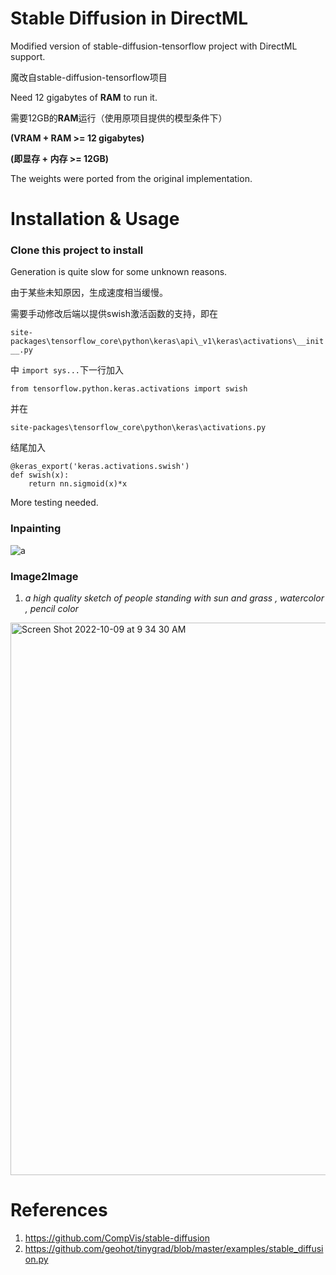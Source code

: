 # Stable Diffusion in DirectML

Modified version of stable-diffusion-tensorflow project with DirectML support.

魔改自stable-diffusion-tensorflow项目

Need 12 gigabytes of **RAM** to run it.

需要12GB的**RAM**运行（使用原项目提供的模型条件下）

**(VRAM + RAM >= 12 gigabytes)**

**(即显存 + 内存 >= 12GB)**

The weights were ported from the original implementation.

# Installation & Usage

### Clone this project to install

Generation is quite slow for some unknown reasons.

由于某些未知原因，生成速度相当缓慢。


需要手动修改后端以提供swish激活函数的支持，即在

`site-packages\tensorflow_core\python\keras\api\_v1\keras\activations\__init__.py`

中 `import sys...`下一行加入

`from tensorflow.python.keras.activations import swish`

并在

`site-packages\tensorflow_core\python\keras\activations.py`

结尾加入

    @keras_export('keras.activations.swish')
    def swish(x):
        return nn.sigmoid(x)*x

More testing needed.

### Inpainting

![a](https://user-images.githubusercontent.com/44222184/194685370-e87970f7-dbf5-4d6d-a9d1-31594cdf751a.png)

### Image2Image

1) *a high quality sketch of people standing with sun and grass , watercolor , pencil color*
<img width="884" alt="Screen Shot 2022-10-09 at 9 34 30 AM" src="https://user-images.githubusercontent.com/1890549/194768637-f586772d-aef5-4d64-8dd5-f7f4962924e1.png">

# References

1) https://github.com/CompVis/stable-diffusion
2) https://github.com/geohot/tinygrad/blob/master/examples/stable_diffusion.py
